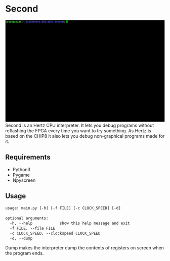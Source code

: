 #  Second
![](web/second.gif)
Second is an Hertz CPU interpreter. It lets you debug programs without reflashing the FPGA every time you want to try something. As Hertz is based on the CHIP8 it also lets you debug non-graphical programs made for it.

## Requirements

 - Python3
 - Pygame
 - Npyscreen

## Usage
    usage: main.py [-h] [-f FILE] [-c CLOCK_SPEED] [-d]
    
    optional arguments:
      -h, --help            show this help message and exit
      -f FILE, --file FILE
      -c CLOCK_SPEED, --clockspeed CLOCK_SPEED
      -d, --dump

Dump makes the interpreter dump the contents of registers on screen when the program ends.